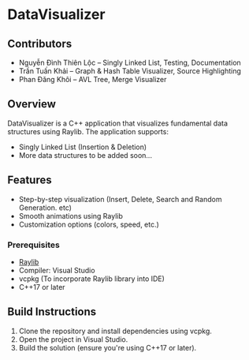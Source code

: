 # DataVisualizer

## Contributors
- Nguyễn Đình Thiên Lộc – Singly Linked List, Testing, Documentation
- Trần Tuấn Khải – Graph & Hash Table Visualizer, Source Highlighting
- Phan Đăng Khôi – AVL Tree, Merge Visualizer

## Overview
DataVisualizer is a C++ application that visualizes fundamental data structures using Raylib. The application supports:
- Singly Linked List (Insertion & Deletion)
- More data structures to be added soon...

## Features
- Step-by-step visualization (Insert, Delete, Search and Random Generation. etc)
- Smooth animations using Raylib
- Customization options (colors, speed, etc.)

### Prerequisites
- [Raylib](https://www.raylib.com/)
- Compiler: Visual Studio
- vcpkg (To incorporate Raylib library into IDE)
- C++17 or later

## Build Instructions
1. Clone the repository and install dependencies using vcpkg.
2. Open the project in Visual Studio.
3. Build the solution (ensure you're using C++17 or later).


